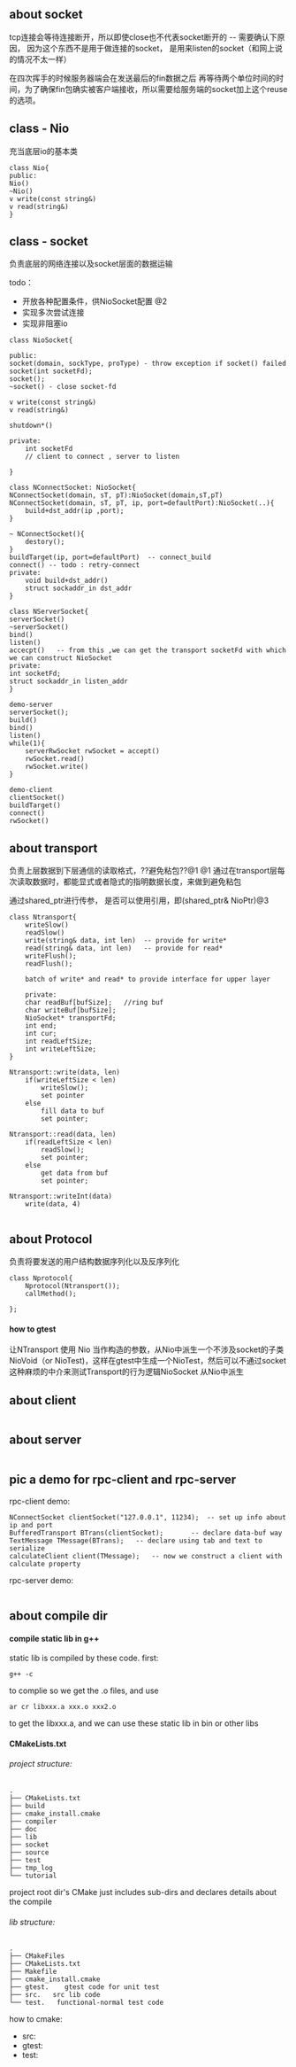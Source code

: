 ## about socket
tcp连接会等待连接断开，所以即使close也不代表socket断开的 -- 需要确认下原因， 因为这个东西不是用于做连接的socket， 是用来listen的socket（和网上说的情况不太一样）

在四次挥手的时候服务器端会在发送最后的fin数据之后 再等待两个单位时间的时间，为了确保fin包确实被客户端接收，所以需要给服务端的socket加上这个reuse的选项。


## class - Nio
充当底层io的基本类

```
class Nio{
public:
Nio()
~Nio()
v write(const string&)
v read(string&)
}
```

## class - socket
负责底层的网络连接以及socket层面的数据运输

todo：

 + 开放各种配置条件，供NioSocket配置 @2
 + 实现多次尝试连接
 + 实现非阻塞io

```
class NioSocket{

public:
socket(domain, sockType, proType) - throw exception if socket() failed
socket(int socketFd);
socket();
~socket() - close socket-fd

v write(const string&)
v read(string&)

shutdown*()

private:
	int socketFd
	// client to connect , server to listen
	
}

```

```
class NConnectSocket: NioSocket{
NConnectSocket(domain, sT, pT):NioSocket(domain,sT,pT)
NConnectSocket(domain, sT, pT, ip, port=defaultPort):NioSocket(..){
	build+dst_addr(ip ,port);
}

~ NConnectSocket(){
	destory();
}
buildTarget(ip, port=defaultPort)  -- connect_build
connect() -- todo : retry-connect
private:
	void build+dst_addr()
	struct sockaddr_in dst_addr
}
```

```
class NServerSocket{
serverSocket()
~serverSocket()
bind()
listen()
accecpt()   -- from this ,we can get the transport socketFd with which we can construct NioSocket
private:
int socketFd;
struct sockaddr_in listen_addr
}
```

```
demo-server
serverSocket();
build()
bind()
listen()
while(1){
	serverRwSocket rwSocket = accept()
	rwSocket.read()
	rwSocket.write()
}

demo-client
clientSocket()
buildTarget()
connect()
rwSocket()
```

## about transport
负责上层数据到下层通信的读取格式，??避免粘包??@1
@1 通过在transport层每次读取数据时，都能显式或者隐式的指明数据长度，来做到避免粘包

通过shared_ptr进行传参， 是否可以使用引用，即(shared_ptr<NioBase>& NioPtr)@3

```
class Ntransport{
	writeSlow()
	readSlow()
	write(string& data, int len)  -- provide for write*
	read(string& data, int len)   -- provide for read*
	writeFlush();
	readFlush();
	
	batch of write* and read* to provide interface for upper layer
	
	private:
	char readBuf[bufSize];   //ring buf
	char writeBuf[bufSize];
	NioSocket* transportFd;
	int end;
	int cur;
	int readLeftSize;
	int writeLeftSize;
}

Ntransport::write(data, len)
	if(writeLeftSize < len)
		writeSlow();
		set pointer
	else
		fill data to buf
		set pointer;

Ntransport::read(data, len)
	if(readLeftSize < len)
		readSlow();
		set pointer;
	else
		get data from buf
		set pointer;

Ntransport::writeInt(data)
	write(data, 4)
		
```

## about Protocol

负责将要发送的用户结构数据序列化以及反序列化

```
class Nprotocol{
	Nprotocol(Ntransport());
	callMethod();
	
};
```

#### how to gtest
让NTransport 使用 Nio 当作构造的参数，从Nio中派生一个不涉及socket的子类NioVoid（or NioTest)，这样在gtest中生成一个NioTest，然后可以不通过socket这种麻烦的中介来测试Transport的行为逻辑NioSocket 从Nio中派生

## about client


```

```

## about server

```

```

## pic a demo for rpc-client and rpc-server
rpc-client demo:

```
NConnectSocket clientSocket("127.0.0.1", 11234);  -- set up info about ip and port
BufferedTransport BTrans(clientSocket);       -- declare data-buf way
TextMessage TMessage(BTrans);   -- declare using tab and text to serialize
calculateClient client(TMessage);   -- now we construct a client with calculate property
```

rpc-server demo:

```

```

## about compile dir

#### compile static lib in g++

static lib is compiled by these code.
first:
```
g++ -c 
```
to complie so we get the .o files, and use
```
ar cr libxxx.a xxx.o xxx2.o
```
to get the libxxx.a, and we can use these static lib in bin or other libs
 
#### CMakeLists.txt

###### project structure:

```
.
├── CMakeLists.txt
├── build
├── cmake_install.cmake
├── compiler
├── doc
├── lib
├── socket
├── source
├── test
├── tmp_log
└── tutorial
```

project root dir's CMake just includes sub-dirs and declares details about the compile

###### lib structure:

```
.
├── CMakeFiles
├── CMakeLists.txt
├── Makefile
├── cmake_install.cmake
├── gtest.    gtest code for unit test
├── src.   src lib code
└── test.   functional-normal test code
```

how to cmake:

+ src:
+ gtest:
+ test:


